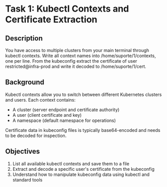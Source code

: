 # Task 1: Kubectl Contexts and Certificate Extraction

## Description

You have access to multiple clusters from your main terminal through kubectl contexts. Write all context names into /home/suporte/1/contexts, one per line.
From the kubeconfig extract the certificate of user restricted@infra-prod and write it decoded to /home/suporte/1/cert.

## Background

Kubectl contexts allow you to switch between different Kubernetes clusters and users. Each context contains:
- A cluster (server endpoint and certificate authority)
- A user (client certificate and key)
- A namespace (default namespace for operations)

Certificate data in kubeconfig files is typically base64-encoded and needs to be decoded for inspection.

## Objectives

1. List all available kubectl contexts and save them to a file
2. Extract and decode a specific user's certificate from the kubeconfig
3. Understand how to manipulate kubeconfig data using kubectl and standard tools
